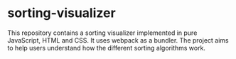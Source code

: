 # sorting-visualizer
This repository contains a sorting visualizer implemented in pure JavaScript, HTML and CSS. It uses webpack as a bundler. The project aims to help users understand how the different sorting algorithms work.
